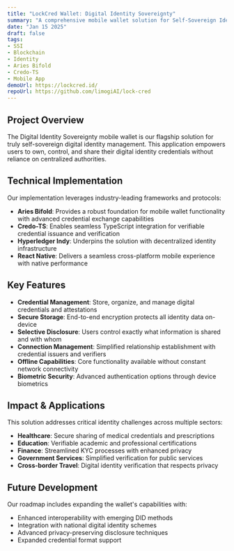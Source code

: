 ```yaml
---
title: "LockCred Wallet: Digital Identity Sovereignty"
summary: "A comprehensive mobile wallet solution for Self-Sovereign Identity using Aries Bifold and Credo-TS frameworks"
date: "Jan 15 2025"
draft: false
tags:
- SSI
- Blockchain
- Identity
- Aries Bifold
- Credo-TS
- Mobile App
demoUrl: https://lockcred.id/
repoUrl: https://github.com/limogiAI/lock-cred
---
```


## Project Overview

The Digital Identity Sovereignty mobile wallet is our flagship solution for truly self-sovereign digital identity management. This application empowers users to own, control, and share their digital identity credentials without reliance on centralized authorities.

## Technical Implementation

Our implementation leverages industry-leading frameworks and protocols:

- **Aries Bifold**: Provides a robust foundation for mobile wallet functionality with advanced credential exchange capabilities
- **Credo-TS**: Enables seamless TypeScript integration for verifiable credential issuance and verification
- **Hyperledger Indy**: Underpins the solution with decentralized identity infrastructure
- **React Native**: Delivers a seamless cross-platform mobile experience with native performance

## Key Features

- **Credential Management**: Store, organize, and manage digital credentials and attestations
- **Secure Storage**: End-to-end encryption protects all identity data on-device
- **Selective Disclosure**: Users control exactly what information is shared and with whom
- **Connection Management**: Simplified relationship establishment with credential issuers and verifiers
- **Offline Capabilities**: Core functionality available without constant network connectivity
- **Biometric Security**: Advanced authentication options through device biometrics

## Impact & Applications

This solution addresses critical identity challenges across multiple sectors:

- **Healthcare**: Secure sharing of medical credentials and prescriptions
- **Education**: Verifiable academic and professional certifications
- **Finance**: Streamlined KYC processes with enhanced privacy
- **Government Services**: Simplified verification for public services
- **Cross-border Travel**: Digital identity verification that respects privacy

## Future Development

Our roadmap includes expanding the wallet's capabilities with:

- Enhanced interoperability with emerging DID methods
- Integration with national digital identity schemes
- Advanced privacy-preserving disclosure techniques
- Expanded credential format support